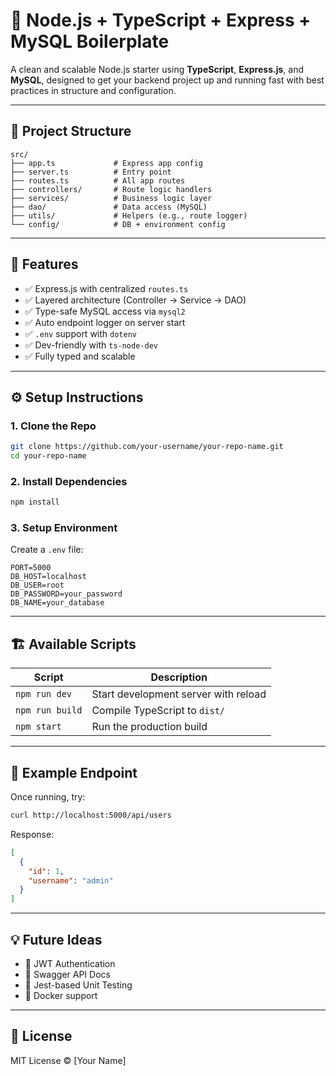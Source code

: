 # 🚀 Node.js + TypeScript + Express + MySQL Boilerplate

A clean and scalable Node.js starter using **TypeScript**, **Express.js**, and **MySQL**, designed to get your backend project up and running fast with best practices in structure and configuration.

---

## 📁 Project Structure

```
src/
├── app.ts             # Express app config
├── server.ts          # Entry point
├── routes.ts          # All app routes
├── controllers/       # Route logic handlers
├── services/          # Business logic layer
├── dao/               # Data access (MySQL)
├── utils/             # Helpers (e.g., route logger)
└── config/            # DB + environment config
```

---

## 🧰 Features

- ✅ Express.js with centralized `routes.ts`
- ✅ Layered architecture (Controller → Service → DAO)
- ✅ Type-safe MySQL access via `mysql2`
- ✅ Auto endpoint logger on server start
- ✅ `.env` support with `dotenv`
- ✅ Dev-friendly with `ts-node-dev`
- ✅ Fully typed and scalable

---

## ⚙️ Setup Instructions

### 1. Clone the Repo

```bash
git clone https://github.com/your-username/your-repo-name.git
cd your-repo-name
```

### 2. Install Dependencies

```bash
npm install
```

### 3. Setup Environment

Create a `.env` file:

```env
PORT=5000
DB_HOST=localhost
DB_USER=root
DB_PASSWORD=your_password
DB_NAME=your_database
```

---

## 🏗️ Available Scripts

| Script         | Description                          |
|----------------|--------------------------------------|
| `npm run dev`  | Start development server with reload |
| `npm run build`| Compile TypeScript to `dist/`        |
| `npm start`    | Run the production build             |

---

## 🧪 Example Endpoint

Once running, try:

```bash
curl http://localhost:5000/api/users
```

Response:

```json
[
  {
    "id": 1,
    "username": "admin"
  }
]
```

---

## 💡 Future Ideas

- 🔐 JWT Authentication
- 📄 Swagger API Docs
- 🧪 Jest-based Unit Testing
- 🐳 Docker support

---

## 📜 License

MIT License © [Your Name]
